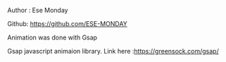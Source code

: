 Author : Ese Monday

Github: https://github.com/ESE-MONDAY

Animation was done with Gsap

Gsap javascript animaion library. Link here :https://greensock.com/gsap/

